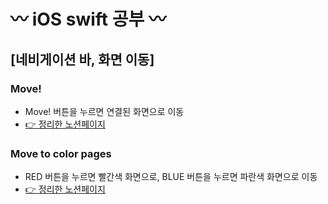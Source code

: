 # 〰️ iOS swift 공부 〰️

## [네비게이션 바, 화면 이동]

### Move!
* Move! 버튼을 누르면 연결된 화면으로 이동
* [👉 정리한 노션페이지](https://www.notion.so/Swift-a9803894797a426099c1421ba125fdba)

### Move to color pages
* RED 버튼을 누르면 빨간색 화면으로, BLUE 버튼을 누르면 파란색 화면으로 이동
* [👉 정리한 노션페이지](https://www.notion.so/f7a1ce03dab049dfa644591dfc96a9af)
